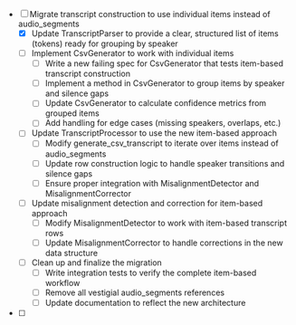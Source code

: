 - [ ] Migrate transcript construction to use individual items instead of audio_segments
  - [x] Update TranscriptParser to provide a clear, structured list of items (tokens) ready for grouping by speaker
  - [ ] Implement CsvGenerator to work with individual items
    - [ ] Write a new failing spec for CsvGenerator that tests item-based transcript construction
    - [ ] Implement a method in CsvGenerator to group items by speaker and silence gaps
    - [ ] Update CsvGenerator to calculate confidence metrics from grouped items
    - [ ] Add handling for edge cases (missing speakers, overlaps, etc.)
  - [ ] Update TranscriptProcessor to use the new item-based approach
    - [ ] Modify generate_csv_transcript to iterate over items instead of audio_segments
    - [ ] Update row construction logic to handle speaker transitions and silence gaps
    - [ ] Ensure proper integration with MisalignmentDetector and MisalignmentCorrector
  - [ ] Update misalignment detection and correction for item-based approach
    - [ ] Modify MisalignmentDetector to work with item-based transcript rows
    - [ ] Update MisalignmentCorrector to handle corrections in the new data structure
  - [ ] Clean up and finalize the migration
    - [ ] Write integration tests to verify the complete item-based workflow
    - [ ] Remove all vestigial audio_segments references
    - [ ] Update documentation to reflect the new architecture

- [ ] 
